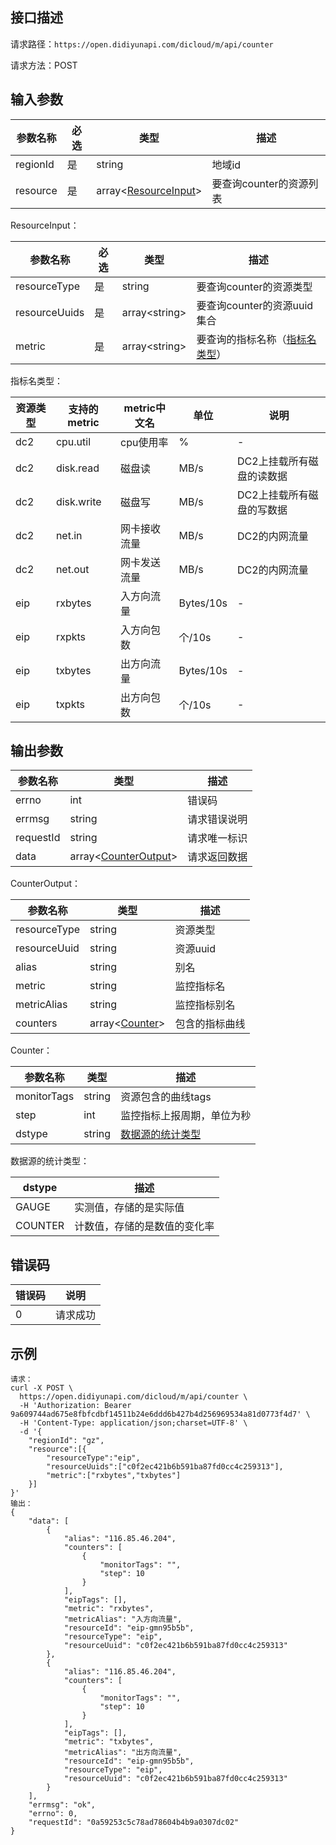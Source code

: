 ## 接口描述
请求路径：`https://open.didiyunapi.com/dicloud/m/api/counter`

请求方法：POST
## 输入参数
|参数名称 | 必选 | 类型 | 描述|
|--------|-----|-----|-----|
| regionId | 是 | string | 地域id |
| resource | 是 | array<[ResourceInput](#ResourceInput)> | 要查询counter的资源列表 |


<span id="ResourceInput"></span>
ResourceInput：

|参数名称 | 必选 | 类型 | 描述|
|--------|-----|-----|-----|
| resourceType | 是 | string | 要查询counter的资源类型 |
| resourceUuids | 是 | array&lt;string&gt; | 要查询counter的资源uuid集合 |
| metric | 是 | array&lt;string&gt; | 要查询的指标名称（[指标名类型](#MetricEnum)） |

<span id="MetricEnum"></span>
指标名类型：

| 资源类型 | 支持的metric | metric中文名 | 单位 | 说明 |
| ------| ----- | ----- | ----- | ----- |
| dc2 | cpu.util   | cpu使用率      |  % | - |
| dc2 | disk.read  | 磁盘读	       | MB/s | DC2上挂载所有磁盘的读数据 | 
| dc2 | disk.write | 磁盘写         | MB/s | DC2上挂载所有磁盘的写数据 |
| dc2 | net.in     | 网卡接收流量    | MB/s | DC2的内网流量  |
| dc2 | net.out    | 网卡发送流量	    | MB/s | DC2的内网流量 |
| eip | rxbytes    | 入方向流量      | Bytes/10s | -  |
| eip | rxpkts     | 入方向包数	    | 个/10s | - |
| eip | txbytes     | 出方向流量	    | Bytes/10s | - |
| eip | txpkts     | 出方向包数	    | 	个/10s | - |



## 输出参数
|参数名称  | 类型 | 描述 |
|--------|-----|-----|
|errno | int  |错误码 |
|errmsg|string|请求错误说明   |
|requestId |string|请求唯一标识 |
|data | array<[CounterOutput](#CounterOutput)>   | 请求返回数据|

<span id="CounterOutput"></span>
CounterOutput：

|参数名称 | 类型 | 描述|
|--------|-----|-----|
| resourceType     |   string  |   资源类型     |
| resourceUuid     |   string  |   资源uuid     |
| alias     |   string  |   别名     |
| metric     |  string  |   监控指标名     |
| metricAlias     |   string  |   监控指标别名     |
| counters | array<[Counter](#Counter)> | 包含的指标曲线 |

<span id="Counter"></span>
Counter：

|参数名称 | 类型 | 描述|
|--------|-----|-----|
| monitorTags     |   string  |   资源包含的曲线tags     |
| step  |   int |  监控指标上报周期，单位为秒 | 
| dstype | string |  [数据源的统计类型](#DstypeEnum) | 

<span id="DstypeEnum"></span>
数据源的统计类型：

|dstype | 描述 |
| ----- | ----- |
| GAUGE |   实测值，存储的是实际值   |
| COUNTER  |  计数值，存储的是数值的变化率 |  


## 错误码
|错误码 | 说明    |
|------|--------|
| 0    | 请求成功  |


## 示例

```
请求：
curl -X POST \
  https://open.didiyunapi.com/dicloud/m/api/counter \
  -H 'Authorization: Bearer 9a609744ad675e8fbfcdbf14511b24e6ddd6b427b4d256969534a81d0773f4d7' \
  -H 'Content-Type: application/json;charset=UTF-8' \
  -d '{
    "regionId": "gz",
    "resource":[{
    	"resourceType":"eip",
    	"resourceUuids":["c0f2ec421b6b591ba87fd0cc4c259313"],
    	"metric":["rxbytes","txbytes"]
    }]
}'
输出：
{
    "data": [
        {
            "alias": "116.85.46.204",
            "counters": [
                {
                    "monitorTags": "",
                    "step": 10
                }
            ],
            "eipTags": [],
            "metric": "rxbytes",
            "metricAlias": "入方向流量",
            "resourceId": "eip-gmn95b5b",
            "resourceType": "eip",
            "resourceUuid": "c0f2ec421b6b591ba87fd0cc4c259313"
        },
        {
            "alias": "116.85.46.204",
            "counters": [
                {
                    "monitorTags": "",
                    "step": 10
                }
            ],
            "eipTags": [],
            "metric": "txbytes",
            "metricAlias": "出方向流量",
            "resourceId": "eip-gmn95b5b",
            "resourceType": "eip",
            "resourceUuid": "c0f2ec421b6b591ba87fd0cc4c259313"
        }
    ],
    "errmsg": "ok",
    "errno": 0,
    "requestId": "0a59253c5c78ad78604b4b9a0307dc02"
}
```
